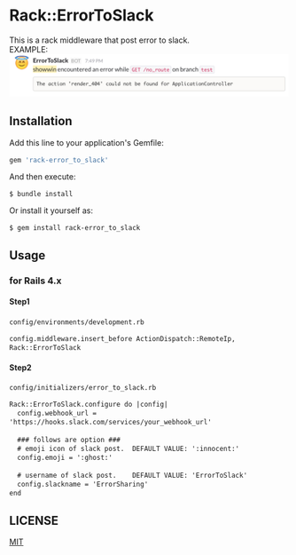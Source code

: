 # Rack::ErrorToSlack
This is a rack middleware that post error to slack.  
EXAMPLE: ![](https://github.com/showwin/rack-error_to_slack/blob/master/doc/sample.png)


## Installation

Add this line to your application's Gemfile:

```ruby
gem 'rack-error_to_slack'
```

And then execute:

    $ bundle install

Or install it yourself as:

    $ gem install rack-error_to_slack

## Usage
### for Rails 4.x
#### Step1
`config/environments/development.rb`
```
config.middleware.insert_before ActionDispatch::RemoteIp, Rack::ErrorToSlack
```

#### Step2
`config/initializers/error_to_slack.rb`
```
Rack::ErrorToSlack.configure do |config|
  config.webhook_url = 'https://hooks.slack.com/services/your_webhook_url'
  
  ### follows are option ###
  # emoji icon of slack post.  DEFAULT VALUE: ':innocent:'
  config.emoji = ':ghost:'  
  
  # username of slack post.    DEFAULT VALUE: 'ErrorToSlack'
  config.slackname = 'ErrorSharing'
end
```

## LICENSE
[MIT](https://github.com/showwin/rack-error_to_slack/blob/master/LICENSE)
